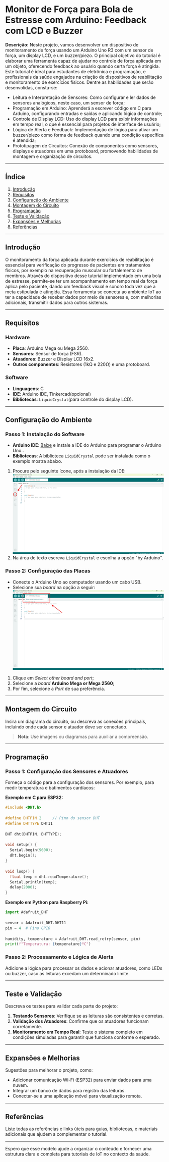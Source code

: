 # Monitor de Força para Bola de Estresse com Arduino: Feedback com LCD e Buzzer

**Descrição:** Neste projeto, vamos desenvolver um dispositivo de monitoramento de força usando um Arduino Uno R3 com um sensor de força, um display LCD, e um buzzer/piezo. O principal objetivo do tutorial é elaborar uma ferramenta capaz de ajudar no controle de força aplicada em um objeto, oferecendo feedback ao usuário quando certa força é atingida. Este tutorial é ideal para estudantes de eletrônica e programação, e profissionais da saúde engajados na criação de dispositivos de reabilitação e monitoramento de exercícios físicos. Dentre as habilidades que serão desenvolidas, consta-se: 
- Leitura e Interpretação de Sensores: Como configurar e ler dados de sensores analógicos, neste caso, um sensor de força;
- Programação em Arduino: Aprenderá a escrever código em C para Arduino, configurando entradas e saídas e aplicando lógica de controle;
- Controle de Display LCD: Uso do display LCD para exibir informações em tempo real, o que é essencial para projetos de interface de usuário;
- Lógica de Alerta e Feedback: Implementação de lógica para ativar um buzzer/piezo como forma de feedback quando uma condição específica é atendida;
- Prototipagem de Circuitos: Conexão de componentes como sensores, displays e atuadores em uma protoboard, promovendo habilidades de montagem e organização de circuitos.
---

## Índice

1. [Introdução](#introdução)
2. [Requisitos](#requisitos)
3. [Configuração do Ambiente](#configuração-do-ambiente)
4. [Montagem do Circuito](#montagem-do-circuito)
5. [Programação](#programação)
6. [Teste e Validação](#teste-e-validação)
7. [Expansões e Melhorias](#expansões-e-melhorias)
8. [Referências](#referências)

---

## Introdução

O monitoramento da força aplicada durante exercícios de reabilitação é essencial para verificação do progresso de pacientes em tratamentos físicos, por exemplo na recuperação muscular ou fortalemento de membros. Através do dispositivo desse tutorial implementado em uma bola de estresse, permite-se ter um acompanhamento em tempo real da força aplica pelo paciente, dando um feedback visual e sonoro toda vez que a meta estipulada é atingida. Essa ferramenta se conecta ao ambiente IoT ao ter a capacidade de receber dados por meio de sensores e, com melhorias adicionais, transmitir dados para outros sistemas. 

---

## Requisitos

### Hardware

- **Placa**: Arduino Mega ou Mega 2560.
- **Sensores**: Sensor de força (FSR).
- **Atuadores**: Buzzer e Display LCD 16x2.
- **Outros componentes**: Resistores (1kΩ e 220Ω) e uma protoboard.

### Software

- **Linguagens**: C
- **IDE**: Arduino IDE, Tinkercad(opcional)
- **Bibliotecas**: `LiquidCrystal`(para controle do display LCD).

---

## Configuração do Ambiente

### Passo 1: Instalação do Software

- **Arduino IDE**: [Baixe](https://www.arduino.cc/en/software) e instale a IDE do Arduino para programar o Arduino Uno..
- **Bibliotecas**: A biblioteca `LiquidCrystal` pode ser instalada como o exemplo mostra abaixo.

1. Procure pelo seguinte ícone, após a instalação da IDE:
![Caminho para a Biblioteca](../Sistema-Alerta/Caminho-Biblioteca.png)
2. Na área de texto escreva `LiquidCrystal` e escolha a opção "by Arduino".

### Passo 2: Configuração das Placas

- Conecte o Arduino Uno ao computador usando um cabo USB.
- Selecione sua _board_ na opção a seguir:
![Caminho para a Selecionar Board](../Sistema-Alerta/Caminho-Selecionar-Port.png)
1. Clique em _Select other board and port_;
2. Selecione a _board_ **Arduino Mega or Mega 2560**;
3. Por fim, selecione a _Port_ de sua preferência.

---

## Montagem do Circuito

Insira um diagrama do circuito, ou descreva as conexões principais, incluindo onde cada sensor e atuador deve ser conectado. 

> **Nota**: Use imagens ou diagramas para auxiliar a compreensão.

---

## Programação

### Passo 1: Configuração dos Sensores e Atuadores

Forneça o código para a configuração dos sensores. Por exemplo, para medir temperatura e batimentos cardíacos:

**Exemplo em C para ESP32:**

```cpp
#include <DHT.h>

#define DHTPIN 2     // Pino do sensor DHT
#define DHTTYPE DHT11 

DHT dht(DHTPIN, DHTTYPE);

void setup() {
  Serial.begin(9600);
  dht.begin();
}

void loop() {
  float temp = dht.readTemperature();
  Serial.println(temp);
  delay(2000);
}
```

**Exemplo em Python para Raspberry Pi:**

```python
import Adafruit_DHT

sensor = Adafruit_DHT.DHT11
pin = 4  # Pino GPIO

humidity, temperature = Adafruit_DHT.read_retry(sensor, pin)
print(f"Temperatura: {temperature}ºC")
```

### Passo 2: Processamento e Lógica de Alerta

Adicione a lógica para processar os dados e acionar atuadores, como LEDs ou buzzer, caso as leituras excedam um determinado limite.

---

## Teste e Validação

Descreva os testes para validar cada parte do projeto:

1. **Testando Sensores**: Verifique se as leituras são consistentes e corretas.
2. **Validação dos Atuadores**: Confirme que os atuadores funcionam corretamente.
3. **Monitoramento em Tempo Real**: Teste o sistema completo em condições simuladas para garantir que funciona conforme o esperado.

---

## Expansões e Melhorias

Sugestões para melhorar o projeto, como:

- Adicionar comunicação Wi-Fi (ESP32) para enviar dados para uma nuvem.
- Integrar um banco de dados para registro das leituras.
- Conectar-se a uma aplicação móvel para visualização remota.

---

## Referências

Liste todas as referências e links úteis para guias, bibliotecas, e materiais adicionais que ajudem a complementar o tutorial.

---

Espero que esse modelo ajude a organizar o conteúdo e fornecer uma estrutura clara e completa para tutoriais de IoT no contexto da saúde.
